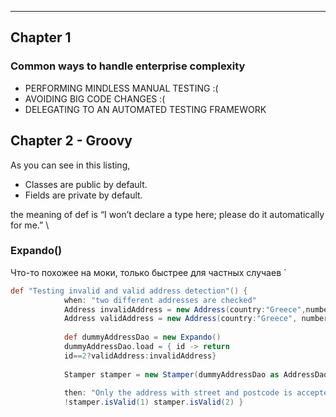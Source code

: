 
---
## Chapter 1
### Common ways to handle enterprise complexity

- PERFORMING MINDLESS MANUAL TESTING :(
- AVOIDING BIG CODE CHANGES :(
- DELEGATING TO AN AUTOMATED TESTING FRAMEWORK

## Chapter 2 - Groovy
As you can see in this listing,
- Classes are public by default.
- Fields are private by default.

the meaning of def is “I won’t declare a type here; please do it automatically for me.”
\

### Expando() 

Что-то похожее на моки, только быстрее для частных случаев
`
```Groovy
def "Testing invalid and valid address detection"() { 
			when: "two different addresses are checked" 
			Address invalidAddress = new Address(country:"Greece",number:23) 
			Address validAddress = new Address(country:"Greece", number:23,street:"Argous", postCode:"4534") 
			
			def dummyAddressDao = new Expando() 
			dummyAddressDao.load = { id -> return 
			id==2?validAddress:invalidAddress} 
			
			Stamper stamper = new Stamper(dummyAddressDao as AddressDao) 
			
			then: "Only the address with street and postcode is accepted"
			!stamper.isValid(1) stamper.isValid(2) }
```

